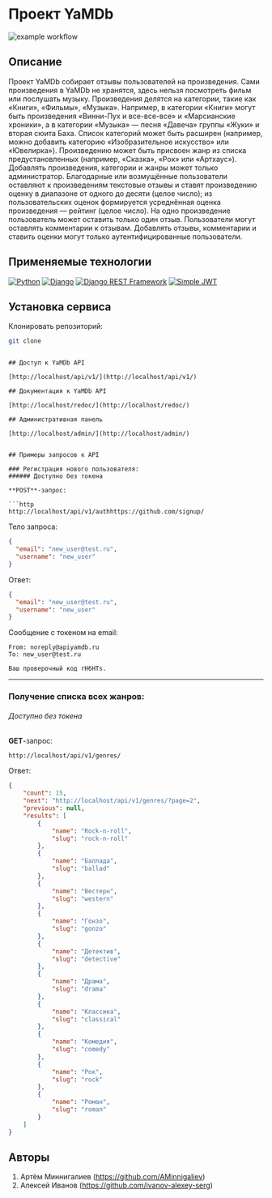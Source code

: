 # Проект YaMDb

![example workflow]()

## Описание

Проект YaMDb собирает отзывы пользователей на произведения. Сами произведения в YaMDb не хранятся, здесь нельзя посмотреть фильм или послушать музыку.
Произведения делятся на категории, такие как «Книги», «Фильмы», «Музыка». Например, в категории «Книги» могут быть произведения «Винни-Пух и все-все-все» и «Марсианские хроники», а в категории «Музыка» — песня «Давеча» группы «Жуки» и вторая сюита Баха. Список категорий может быть расширен (например, можно добавить категорию «Изобразительное искусство» или «Ювелирка»). 
Произведению может быть присвоен жанр из списка предустановленных (например, «Сказка», «Рок» или «Артхаус»). 
Добавлять произведения, категории и жанры может только администратор.
Благодарные или возмущённые пользователи оставляют к произведениям текстовые отзывы и ставят произведению оценку в диапазоне от одного до десяти (целое число); из пользовательских оценок формируется усреднённая оценка произведения — рейтинг (целое число). На одно произведение пользователь может оставить только один отзыв.
Пользователи могут оставлять комментарии к отзывам.
Добавлять отзывы, комментарии и ставить оценки могут только аутентифицированные пользователи.

## Применяемые технологии
[![Python](https://img.shields.io/badge/Python-3.7-blue?style=flat-square&logo=Python&logoColor=3776AB&labelColor=d0d0d0)](https://www.python.org/)
[![Django](https://img.shields.io/badge/Django-2.2.16-blue?style=flat-square&logo=Django&logoColor=092E20&labelColor=d0d0d0)](https://www.djangoproject.com/)
[![Django REST Framework](https://img.shields.io/badge/Django%20REST%20Framework-3.12.4-blue?style=flat-square&logo=Django&logoColor=a30000&labelColor=d0d0d0)](https://www.django-rest-framework.org/)
[![Simple JWT](https://img.shields.io/badge/Simple%20JWT%20-4.7.2-blue?style=flat-square&logo=github&logoColor=4285F4&labelColor=d0d0d0)](https://django-rest-framework-simplejwt.readthedocs.io/en/latest/)

## Установка сервиса

Клонировать репозиторий:
```bash
git clone 
```

```

## Доступ к YaMDb API

[http://localhost/api/v1/](http://localhost/api/v1/)

## Документация к YaMDb API

[http://localhost/redoc/](http://localhost/redoc/)

## Административная панель

[http://localhost/admin/](http://localhost/admin/)


## Примеры запросов к API

### Регистрация нового пользователя:
###### Доступно без токена

**POST**-запрос:

```http
http://localhost/api/v1/authhttps://github.com/signup/
```

Тело запроса:

```json
{
  "email": "new_user@test.ru",
  "username": "new_user"
}
```

Ответ:

```json
{
  "email": "new_user@test.ru",
  "username": "new_user"
}
```

Сообщение с токеном на email:
```
From: noreply@apiyamdb.ru
To: new_user@test.ru

Ваш проверочный код rH6HTs.
```

---

### Получение списка всех жанров:
###### Доступно без токена

**GET**-запрос:

```http
http://localhost/api/v1/genres/
```

Ответ:

```json
{
    "count": 15,
    "next": "http://localhost/api/v1/genres/?page=2",
    "previous": null,
    "results": [
        {
            "name": "Rock-n-roll",
            "slug": "rock-n-roll"
        },
        {
            "name": "Баллада",
            "slug": "ballad"
        },
        {
            "name": "Вестерн",
            "slug": "western"
        },
        {
            "name": "Гонзо",
            "slug": "gonzo"
        },
        {
            "name": "Детектив",
            "slug": "detective"
        },
        {
            "name": "Драма",
            "slug": "drama"
        },
        {
            "name": "Классика",
            "slug": "classical"
        },
        {
            "name": "Комедия",
            "slug": "comedy"
        },
        {
            "name": "Рок",
            "slug": "rock"
        },
        {
            "name": "Роман",
            "slug": "roman"
        }
    ]
}
```

## Авторы
1. Артём Миннигалиев (https://github.com/AMinnigaliev)
2. Алексей Иванов (https://github.com/ivanov-alexey-serg)
